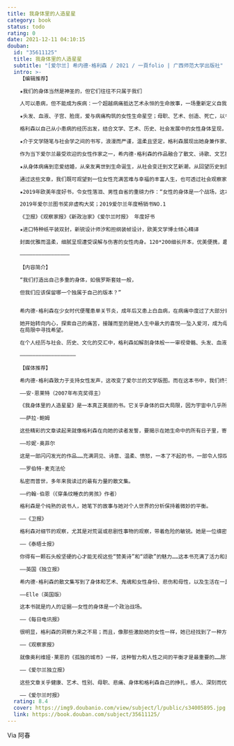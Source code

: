 ```yaml
---
title: 我身体里的人造星星
category: book
status: todo
rating: 0
date: 2021-12-11 04:10:15
douban:
  id: "35611125"
  title: 我身体里的人造星星
  subtitle: "[爱尔兰] 希内德·格利森 / 2021 / 一頁folio | 广西师范大学出版社"
  intro: >-
    【编辑推荐】

    ★我们的身体当然是神圣的，但它们往往不只属于我们

    人可以患病，但不能成为疾病：一个超越病痛抵达艺术永恒的生命故事，一场重新定义自我、救赎自我的疗愈之旅。无论是病痛还是心碎，我们都生活同一张皮囊下，知晓它的脆弱，体味它的真实，争夺它的主权。

    ★头发、血液、子宫、脸庞，爱与病痛构筑的女性生命星空；母职、艺术、创造、死亡，以书写逃离监禁的一次身体越狱

    格利森以自己从小患病的经历出发，结合文学、艺术、历史、社会发展中的女性身体呈现，以手术刀般的笔触书写身体在女性生命经验中的意义，展示出性别与病痛对女性身体主权的定义、侵入和相互抢夺。

    ★介于文学随笔与社会学之间的书写，浪漫而严谨，温柔且坚定，格利森展现出她身兼作家、说书人与诗人的神奇魅力

    作为当下爱尔兰最受欢迎的女性作家之一，希内德·格利森的作品融合了散文、诗歌、文艺批评与个人回忆录等多种体裁，文字兼具理性思考和丰沛的情感。

    ★从身体病痛到恋爱结婚，从亲友离世到生命诞生，从社会变迁到文艺新潮，从回望历史到展望未来

    通过这些文章，我们既可观望到一位女性充满苦难与幸福的丰富人生，也可透过社会观察家的智慧之眼，剖析女性身体在文化与社会中遭受的误解与伤害。

    ★2019年欧美年度好书，令女性落泪、男性自省的重磅力作：“女性的身体是一个战场，这本书就是灼人的证据！”

    2019年爱尔兰图书奖非虚构大奖；2019爱尔兰年度畅销书NO.1

    《卫报》《观察家报》《新政治家》《爱尔兰时报》 年度好书

    ★进口特种纸平装双封，新锐设计师汐和担纲装帧设计，欧美文学博士倾心精译

    封面优雅而温柔，细腻呈现遭受误解与伤害的女性肉身。120*200细长开本，优美便携，趣味盎然。

    ————————————————

    【内容简介】

    “我们打造出自己多重的身体，如俄罗斯套娃一般，

    但我们应该保留哪一个独属于自己的版本？”


    希内德·格利森在少女时代便罹患单关节炎，成年后又患上白血病，在病痛中度过了大部分青春岁月。为了寻求康复的希望，她曾到圣地卢尔德的圣泉中沐浴，却遭遇了信仰的幻灭。

    她开始转向内心，探索自己的痛苦，接踵而至的是她人生中最大的喜悦——坠入爱河，成为母亲。于是她又将目光转向身体之外，开始钻研历史、艺术、文学以及音乐，开始书写女性身体的亲密体验，从疾病中重生
    在局限中寻找希望。

    在个人经历与社会、历史、文化的交汇中，格利森如解剖身体般一一审视骨骼、头发、血液、子宫之于女性的意义，探讨深受爱尔兰宗教传统和父权思想影响下的当代女性，要如何在身体病痛、养育子女、身体自主、艺术创作之间寻求平衡。

    ——————————————————

    【媒体推荐】

    希内德·格利森致力于支持女性发声，这改变了爱尔兰的文学版图。而在这本书中，我们终于听到了她自己的声音，这声音源于格利森身体史中的血液与骨头。她是一道绝对的力量：如果你想知道激情和坚韧来自何处，读读这本书吧。

    ——安·恩莱特（2007年布克奖得主）

    《我身体里的人造星星》是一本真正美丽的书。它关乎身体的巨大局限，因为宇宙中几乎所有其他事物（从歌曲到星星）都能将身体击穿。

    ——萨拉·鲍姆

    这些精彩的文章读起来就像格利森在向她的读者发誓，要揭示在她生命中的所有日子里，寄居在一具人类躯体中意味着什么——无论好坏，无论贫富，无论疾病还是健康。来看看黑色笑话和存在主义式的恐惧吧。请为美丽和柔情而停留。

    ——珍妮·奥菲尔

    这是一部闪闪发光的作品……充满洞见、诗意、温柔、愤怒，一本了不起的书，一部令人惊叹的处女作。

    ——罗伯特·麦克法伦

    私密而普世，多年来我读过的最有力量的散文集。

    ——约翰·伯恩（《穿条纹睡衣的男孩》作者）

    格利森是个纯熟的说书人，她笔下的故事与她对个人世界的分析保持着微妙的平衡。

    ——《卫报》

    格利森对细节的观察，尤其是对荒诞或悲剧性事物的观察，带着危险的敏锐。她是一位缜密的作家，从她的疾病中脱颖而出，坚韧而不屈。

    ——《泰晤士报》

    你得有一颗石头般坚硬的心才能无视这些“赞美诗”和“颂歌”的魅力……这本书充满了活力和真诚。

    ——英国《独立报》

    希内德·格利森的散文集写到了身体和艺术、鬼魂和女性身份、悲伤和母性，以及生活在一具让人失望的躯体中的感受，满怀激情、无与伦比。正如完美的书名所表明的那样，每一篇文章既独立存在、闪耀夺目，又共同构成一个强大的情感宇宙。

    ——Elle（英国版）

    这本书就是灼人的证据——女性的身体是一个政治战场。

    ——《每日电讯报》

    很明显，格利森的洞察力来之不易；而且，像那些激励她的女性一样，她已经找到了一种方法，将自己的经验转化为强大的东西，需要被人倾听。

    ——《观察家报》

    就像奥利维娅·莱恩的《孤独的城市》一样，这种智力和人性之间的平衡才是最重要的……除了娱乐和启蒙，我们的生活中还需要能深入我们内心的写作。

    ——《爱尔兰独立报》

    这些文章关乎健康、艺术、性别、母职、悲痛、身体和格利森自己的挣扎，感人、深刻而优美……它们讲述了一个人的生命如何能够多次得救并活得精彩，尽管她经历了巨大的痛苦，遭遇了巨大的障碍。

    ——《爱尔兰时报》
  rating: 8.4
  cover: https://img9.doubanio.com/view/subject/l/public/s34005895.jpg
  link: https://book.douban.com/subject/35611125/
---
```


Via 阿春